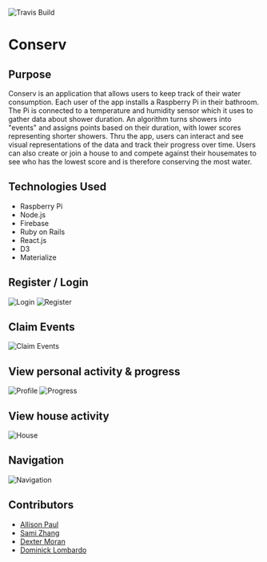 ![Travis Build](https://travis-ci.org/lombardo-chcg/conserv.svg?branch=master "Travis Build")
# Conserv

## Purpose
Conserv is an application that allows users to keep track of their water consumption.  Each user of the app installs a Raspberry Pi in their bathroom.  The Pi is connected to a temperature and humidity sensor which it uses to gather data about shower duration.  An algorithm turns showers into "events" and assigns points based on their duration, with lower scores representing shorter showers.  Thru the app, users can interact and see visual representations of the data and track their progress over time.  Users can also create or join a house to and compete against their housemates to see who has the lowest score and is therefore conserving the most water. 

## Technologies Used
* Raspberry Pi
* Node.js
* Firebase
* Ruby on Rails
* React.js
* D3
* Materialize

## Register / Login
![Login](./screenshots/login.PNG "Login")
![Register](./screenshots/register.PNG "Register")

## Claim Events
![Claim Events](./screenshots/claim.PNG "Claim Events")

## View personal activity & progress
![Profile](./screenshots/profile.PNG "Profile")
![Progress](./screenshots/progress.PNG "Progress")

## View house activity
![House](./screenshots/house.PNG "House")

## Navigation
![Navigation](./screenshots/nav.PNG "Navigation")

## Contributors
* [Allison Paul](https://github.com/allisonpaul)
* [Sami Zhang](https://github.com/SamiZhang)
* [Dexter Moran](https://github.com/dextermoran)
* [Dominick Lombardo](https://github.com/lombardo-chcg)